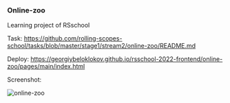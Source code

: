 ### Online-zoo 

Learning project of RSschool

Task: https://github.com/rolling-scopes-school/tasks/blob/master/stage1/stream2/online-zoo/README.md

Deploy: https://georgiybeloklokov.github.io/rsschool-2022-frontend/online-zoo/pages/main/index.html

Screenshot:

![online-zoo](https://user-images.githubusercontent.com/77876368/222098411-c1001bd1-a34e-4fe1-93de-69cf75ee2efd.jpg)



